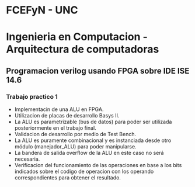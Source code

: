 # FCEFyN - UNC
# Ingenieria en Computacion - Arquitectura de computadoras
## Programacion verilog usando FPGA sobre IDE ISE 14.6

### Trabajo practico 1
- Implementacin de una ALU en FPGA.
- Utilizacion de placas de desarrollo Basys II.
- La ALU es parametrizable (bus de datos) para poder ser utilizada posteriormente en el trabajo final.
- Validacion de desarrollo por medio de Test Bench.
- La ALU es puramente combinacional y es instanciada desde otro módulo (manejador_ALU) para poder manipularse.
- La bandera de salida overflow de la ALU en este caso no será necesaria.
- Verificacion del funcionamiento de las operaciones en base a los bits indicados sobre el codigo de operacion con los operando correspondientes para obtener el resultado.
